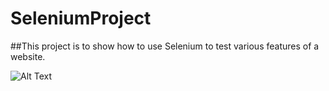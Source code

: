 # SeleniumProject
##This project is to show how to use Selenium to test various features of a website.


![Alt Text](https://giphy.com/gifs/6fNNokK2yJTpXmWtHC)

